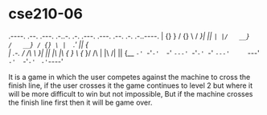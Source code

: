# cse210-06


.----.   .--.   .---. .-..-. .-. .---.     .---.   .--.  .-.   .-..----.
| {}  } / {} \ /  ___}| ||  `| |/   __}   /   __} / {} \ |  `.'  || {_  
| .-. \/  /\  \\     }| || |\  |\  {_ }   \  {_ }/  /\  \| |\ /| || {__ 
`-' `-'`-'  `-' `---' `-'`-' `-' `---'     `---' `-'  `-'`-' ` `-'`----'


It is a game in which the user competes against the machine to cross the finish line, if the user crosses it the game continues to level 2 but where it will be more difficult to win but not impossible,
But if the machine crosses the finish line first then it will be game over.
